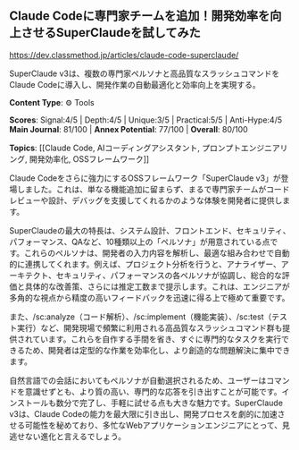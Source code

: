 ## Claude Codeに専門家チームを追加！開発効率を向上させるSuperClaudeを試してみた

https://dev.classmethod.jp/articles/claude-code-superclaude/

SuperClaude v3は、複数の専門家ペルソナと高品質なスラッシュコマンドをClaude Codeに導入し、開発作業の自動最適化と効率向上を実現する。

**Content Type**: ⚙️ Tools

**Scores**: Signal:4/5 | Depth:4/5 | Unique:3/5 | Practical:5/5 | Anti-Hype:4/5
**Main Journal**: 81/100 | **Annex Potential**: 77/100 | **Overall**: 80/100

**Topics**: [[Claude Code, AIコーディングアシスタント, プロンプトエンジニアリング, 開発効率化, OSSフレームワーク]]

Claude Codeをさらに強力にするOSSフレームワーク「SuperClaude v3」が登場しました。これは、単なる機能追加に留まらず、まるで専門家チームがコードレビューや設計、デバッグを支援してくれるかのような体験を開発者に提供します。

SuperClaudeの最大の特長は、システム設計、フロントエンド、セキュリティ、パフォーマンス、QAなど、10種類以上の「ペルソナ」が用意されている点です。これらのペルソナは、開発者の入力内容を解析し、最適な組み合わせで自動的に連携してくれます。例えば、プロジェクト分析を行うと、アナライザー、アーキテクト、セキュリティ、パフォーマンスの各ペルソナが協調し、総合的な評価と具体的な改善策、さらには推定工数まで提示します。これは、エンジニアが多角的な視点から精度の高いフィードバックを迅速に得る上で極めて重要です。

また、/sc:analyze（コード解析）、/sc:implement（機能実装）、/sc:test（テスト実行）など、開発現場で頻繁に利用される高品質なスラッシュコマンド群も提供されています。これらを自作する手間を省き、すぐに専門的なタスクを実行できるため、開発者は定型的な作業を効率化し、より創造的な問題解決に集中できます。

自然言語での会話においてもペルソナが自動選択されるため、ユーザーはコマンドを意識せずとも、より質の高い、専門的な応答を引き出すことが可能です。インストールも数分で完了し、手軽に試せる点も大きな魅力です。SuperClaude v3は、Claude Codeの能力を最大限に引き出し、開発プロセスを劇的に加速させる可能性を秘めており、多忙なWebアプリケーションエンジニアにとって、見逃せない進化と言えるでしょう。